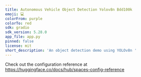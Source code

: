 ```yaml
---
title: Autonomous Vehicle Object Detection Yolov8n Bdd100k
emoji: 💻
colorFrom: purple
colorTo: red
sdk: gradio
sdk_version: 5.28.0
app_file: app.py
pinned: false
license: mit
short_description: 'An object detection demo using YOLOv8n '
---
```


Check out the configuration reference at https://huggingface.co/docs/hub/spaces-config-reference
